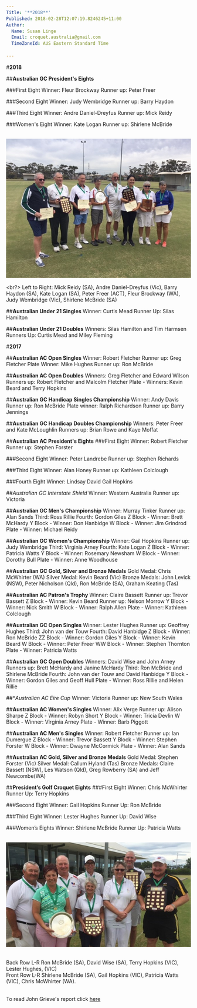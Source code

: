 ```yaml
---
Title: '**2018**'
Published: 2018-02-28T12:07:19.8246245+11:00
Author:
  Name: Susan Linge
  Email: croquet.australia@gmail.com
  TimeZoneId: AUS Eastern Standard Time

---
```

#**2018**

##**Australian GC President's Eights**

###First Eight 
Winner:  Fleur Brockway    Runner up:  Peter Freer

###Second Eight 
Winner:  Judy Wembridge     Runner up:  Barry Haydon

###Third Eight 
Winner:  Andre Daniel-Dreyfus     Runner up:  Mick Reidy

###Women's Eight
Winner:  Kate Logan        Runner up:  Shirlene McBride

<br/><img src="/results/winners-and-runners-up-from-jim.jpg">

<br?> Left to Right: Mick Reidy (SA), Andre Daniel-Dreyfus (Vic), Barry Haydon (SA), Kate Logan (SA), Peter Freer (ACT), Fleur Brockway (WA), Judy Wembridge (Vic), Shirlene McBride (SA)


##**Australian Under 21 Singles**
Winner:  Curtis Mead  Runner Up:  Silas Hamilton

##**Australian Under 21 Doubles**
Winners:  Silas Hamilton and Tim Harmsen  Runners Up:  Curtis Mead and Miley Fleming

#**2017**

##**Australian AC Open Singles**
Winner:  Robert Fletcher  Runner up:  Greg Fletcher
Plate Winner:  Mike Hughes  Runner up: Ron McBride

##**Australian AC Open Doubles**
Winners:  Greg Fletcher and Edward Wilson    Runners up:  Robert Fletcher and Malcolm Fletcher
Plate - Winners:  Kevin Beard and Terry Hopkins

##**Australian GC Handicap Singles Championship**
Winner:  Andy Davis     Runner up:  Ron McBride
Plate winner:  Ralph Richardson     Runner up:  Barry Jennings

##**Australian GC Handicap Doubles Championship**
Winners:  Peter Freer and Kate McLoughlin     Runners up:  Brian Rowe and Kaye Moffat

##**Australian AC President's Eights**
###First Eight 
Winner:  Robert Fletcher     Runner up:  Stephen Forster

###Second Eight 
Winner:  Peter Landrebe     Runner up:  Stephen Richards

###Third Eight 
Winner:  Alan Honey     Runner up:  Kathleen Colclough

###Fourth Eight
Winner:  Lindsay David     Gail Hopkins

##*Australian GC Interstate Shield*
Winner:  Western Australia     Runner up:  Victoria

##**Australian GC Men's Championship**
Winner:  Murray Tinker     Runner up:  Alan Sands     Third:  Ross Rillie    Fourth:  Gordon Giles
Z Block - Winner:  Brett McHardy
Y Block - Winner:  Don Hanbidge
W Block - Winner:  Jim Grindrod
Plate - Winner:  Michael Reidy

##**Australian GC Women's Championship**
Winner:  Gail Hopkins     Runner up:  Judy Wembridge     Third:  Virginia Arney    Fourth:  Kate Logan
Z Block - Winner:  Patricia Watts
Y Block - Winner:  Rosemary Newsham
W Block - Winner:  Dorothy Bull
Plate - Winner:  Anne Woodhouse

##**Australian GC Gold, Silver and Bronze Medals**
Gold Medal:  Chris McWhirter (WA)
Silver Medal:  Kevin Beard (Vic)
Bronze Medals:  John Levick (NSW),  Peter Nicholson (Qld),  Ron McBride (SA),  Graham Keating (Tas)

##**Australian AC Patron's Trophy**
Winner:  Claire Bassett    Runner up:  Trevor Bassett
Z Block - Winner:  Kevin Beard     Runner up:  Nelson Morrow
Y Block - Winner:  Nick Smith
W Block - Winner:  Ralph Allen
Plate - Winner:  Kathleen Colclough

##**Australian GC Open Singles**
Winner:  Lester Hughes     Runner up:  Geoffrey Hughes     Third:  John van der Touw    Fourth:  David Hanbidge
Z Block - Winner:  Ron McBride     ZZ Block - Winner:  Gordon Giles
Y Block - Winner:  Kevin Beard
W Block - Winner:  Peter Freer     WW Block - Winner: Stephen Thornton
Plate - Winner:  Patricia Watts

##**Australian GC Open Doubles**
Winners:  David Wise and John Arney     Runners up:  Brett McHardy and Janine McHardy
Third:  Ron McBride and Shirlene McBride    Fourth:  John van der Touw and David Hanbidge
Y Block - Winner:  Gordon Giles and Geoff Hull
Plate - Winner:  Ross Rillie and Helen Rillie

##**Australian AC Eire Cup*
Winner:  Victoria     Runner up:  New South Wales

##**Australian AC Women's Singles**
Winner:  Alix Verge     Runner up:  Alison Sharpe
Z Block - Winner:  Robyn Short
Y Block - Winner:  Tricia Devlin
W Block - Winner:  Virginia Arney
Plate - Winner:  Barb Piggott

##**Australian AC Men's Singles**
Winner:  Robert Fletcher    Runner up:  Ian Dumergue
Z Block - Winner:  Trevor Bassett
Y Block - Winner:  Stephen Forster
W Block - Winner:  Dwayne McCormick
Plate - Winner:  Alan Sands 

##**Australian AC Gold, Silver and Bronze Medals**
Gold Medal:  Stephen Forster (Vic)
Silver Medal:  Callum Hyland (Tas)
Bronze Medals:  Claire Bassett (NSW),  Les Watson (Qld),  Greg Rowberry (SA) and Jeff Newcombe(WA)


##**President’s Golf Croquet Eights**
###First Eight
Winner: Chris McWhirter
Runner Up: Terry Hopkins

###Second Eight
Winner: Gail Hopkins
Runner Up: Ron McBride

###Third Eight
Winner: Lester Hughes
Runner Up: David Wise

###Women’s Eights
Winner: Shirlene McBride
Runner Up: Patricia Watts


<br/><img src="/results/winners-presidents-gc-eights-2.jpg" alt="Back Row L-R Ron McBride (SA), David Wise (SA), Terry Hopkins (VIC), Lester Hughes, (VIC) <br/>Front Row L-R Shirlene McBride (SA), Gail Hopkins (VIC), Patricia Watts (VIC), Chris McWhirter (WA)" title="Winners President’s GC Eights, 2017"/>


<br/>Back Row L-R Ron McBride (SA), David Wise (SA), Terry Hopkins (VIC), Lester Hughes, (VIC)
<br/>Front Row L-R Shirlene McBride (SA), Gail Hopkins (VIC), Patricia Watts (VIC), Chris McWhirter (WA).

<br/> To read John Grieve's report click [here](/results/presidents-gc-eights.pdf)